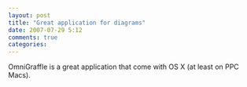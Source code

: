 ```yaml
---
layout: post
title: "Great application for diagrams"
date: 2007-07-29 5:12
comments: true
categories: 
---
```


<p>OmniGraffle is a great application that come with OS X (at least on PPC Macs).</p>
